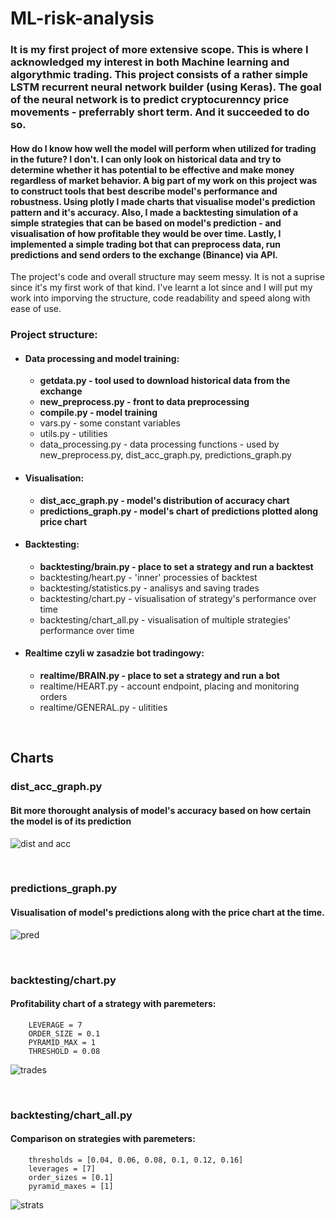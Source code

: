 # ML-risk-analysis
### It is my first project of more extensive scope. This is where I acknowledged my interest in both Machine learning and algorythmic trading. This project consists of a rather simple LSTM recurrent neural network builder (using Keras). The goal of the neural network is to predict cryptocurenncy price movements - preferrably short term. And it succeeded to do so.
#### How do I know how well the model will perform when utilized for trading in the future? I don't. I can only look on historical data and try to determine whether it has potential to be effective and make money regardless of market behavior. A big part of my work on this project was to construct tools that best describe model's performance and robustness. Using plotly I made charts that visualise model's prediction pattern and it's accuracy. Also, I made a backtesting simulation of a simple strategies that can be based on model's prediction - and visualisation of how profitable they would be over time. Lastly, I implemented a simple trading bot that can preprocess data, run predictions and send orders to the exchange (Binance) via API.

The project's code and overall structure may seem messy. It is not a suprise since it's my first work of that kind. I've learnt a lot since and I will put my work into imporving the structure, code readability and speed along with ease of use. 

### Project structure:
 - #### Data processing and model training:
     - **getdata.py - tool used to download historical data from the exchange**
     - **new_preprocess.py - front to data preprocessing**
     - **compile.py - model training**
     - vars.py - some constant variables
     - utils.py - utilities
     - data_processing.py - data processing functions - used by new_preprocess.py, dist_acc_graph.py, predictions_graph.py
     
 - #### Visualisation:
     - **dist_acc_graph.py - model's distribution of accuracy chart**
     - **predictions_graph.py - model's chart of predictions plotted along price chart**
 
 - #### Backtesting:
     - **backtesting/brain.py - place to set a strategy and run a backtest**
     - backtesting/heart.py - 'inner' processies of backtest
     - backtesting/statistics.py - analisys and saving trades
     - backtesting/chart.py - visualisation of strategy's performance over time
     - backtesting/chart_all.py - visualisation of multiple strategies' performance over time
 
 - #### Realtime czyli w zasadzie bot tradingowy: 
     - **realtime/BRAIN.py -  place to set a strategy and run a bot**
     - realtime/HEART.py - account endpoint, placing and monitoring orders
     - realtime/GENERAL.py - ulitities

<br/>

## Charts

### dist_acc_graph.py
#### Bit more thorought analysis of model's accuracy based on how certain the model is of its prediction
![dist and acc](https://user-images.githubusercontent.com/53000695/91171365-ab55b000-e6da-11ea-85ed-d756ab82ad5d.PNG)

<br/>

### predictions_graph.py
#### Visualisation of model's predictions along with the price chart at the time.
![pred](https://user-images.githubusercontent.com/53000695/91171377-ae50a080-e6da-11ea-804b-5e78692bb1a8.PNG)

<br/>

### backtesting/chart.py
#### Profitability chart of a strategy with paremeters: 
```
    LEVERAGE = 7
    ORDER_SIZE = 0.1
    PYRAMID_MAX = 1
    THRESHOLD = 0.08
```
![trades](https://user-images.githubusercontent.com/53000695/91171387-b1e42780-e6da-11ea-81ae-f184065234c2.PNG)

<br/>

### backtesting/chart_all.py
#### Comparison on strategies with paremeters:
```
    thresholds = [0.04, 0.06, 0.08, 0.1, 0.12, 0.16]
    leverages = [7]
    order_sizes = [0.1]
    pyramid_maxes = [1]
```
![strats](https://user-images.githubusercontent.com/53000695/91171382-b01a6400-e6da-11ea-8df8-2c8af0165bf2.PNG)
